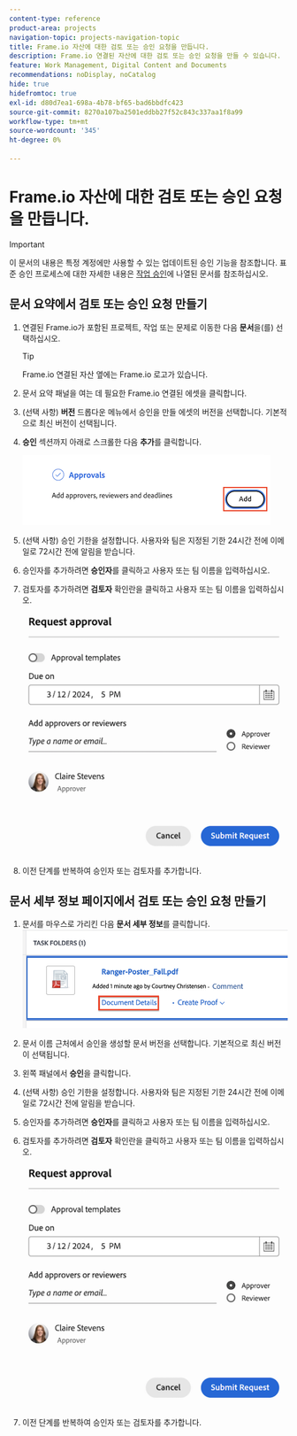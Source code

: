 ```yaml
---
content-type: reference
product-area: projects
navigation-topic: projects-navigation-topic
title: Frame.io 자산에 대한 검토 또는 승인 요청을 만듭니다.
description: Frame.io 연결된 자산에 대한 검토 또는 승인 요청을 만들 수 있습니다.
feature: Work Management, Digital Content and Documents
recommendations: noDisplay, noCatalog
hide: true
hidefromtoc: true
exl-id: d80d7ea1-698a-4b78-bf65-bad6bbdfc423
source-git-commit: 8270a107ba2501eddbb27f52c843c337aa1f8a99
workflow-type: tm+mt
source-wordcount: '345'
ht-degree: 0%

---
```


# Frame.io 자산에 대한 검토 또는 승인 요청을 만듭니다.

>[!IMPORTANT]
>
>이 문서의 내용은 특정 계정에만 사용할 수 있는 업데이트된 승인 기능을 참조합니다. 표준 승인 프로세스에 대한 자세한 내용은 [작업 승인](/help/quicksilver/review-and-approve-work/manage-approvals/manage-approvals.md)에 나열된 문서를 참조하십시오.

<!--
## Access requirements

You must have the following access to perform the steps in this article:

<table style="table-layout:auto"> 
 <col> 
 <col> 
 <tbody> 
  <tr> 
   <td role="rowheader">Adobe Workfront plan*</td> 
   <td> <p>Any</p> </td> 
  </tr> 
  <tr> 
   <td role="rowheader">Adobe Workfront license*</td>  
   <td> <p>Review or higher</p> </td> 
  </tr> 
  <tr> 
   <td role="rowheader">Access level configurations*</td> 
   <td> <p>View or higher access to Projects, Tasks, Issues, Templates, Portfolios, Programs, Reports, Dashboards, and Calendars, Documents</p> <p>Note: If you still don't have access, ask your Workfront administrator if they set additional restrictions in your access level. For information on how a Workfront administrator can modify your access level, see <a href="/help/quicksilver/administration-and-setup/add-users/configure-and-grant-access/create-modify-access-levels.md" class="MCXref xref">Create or modify custom access levels</a>.</p> </td> 
  </tr>
  <tr> 
   <td role="rowheader">Object permissions</td> 
   <td> <p>Manage access to the object associated with the request access or approval </p> <p>For information on requesting additional access, see <a href="/help/quicksilver/workfront-basics/grant-and-request-access-to-objects/request-access.md" class="MCXref xref">Request access to objects </a>.</p> </td> 
  </tr> 
 </tbody> 
</table>

&#42;To find out what plan, license type, or access you have, contact your Workfront administrator.
-->

## 문서 요약에서 검토 또는 승인 요청 만들기

1. 연결된 Frame.io가 포함된 프로젝트, 작업 또는 문제로 이동한 다음 **문서**&#x200B;을(를) 선택하십시오.

   >[!TIP]
   >
   >Frame.io 연결된 자산 옆에는 Frame.io 로고가 있습니다.

1. 문서 요약 패널을 여는 데 필요한 Frame.io 연결된 에셋을 클릭합니다.

1. (선택 사항) **버전** 드롭다운 메뉴에서 승인을 만들 에셋의 버전을 선택합니다. 기본적으로 최신 버전이 선택됩니다.

1. **승인** 섹션까지 아래로 스크롤한 다음 **추가**&#x200B;를 클릭합니다.

   ![문서 요약에 승인자 추가](assets/doc-summary-add-approvers.png)

1. (선택 사항) 승인 기한을 설정합니다. 사용자와 팀은 지정된 기한 24시간 전에 이메일로 72시간 전에 알림을 받습니다.

1. 승인자를 추가하려면 **승인자**&#x200B;를 클릭하고 사용자 또는 팀 이름을 입력하십시오.

1. 검토자를 추가하려면 **검토자** 확인란을 클릭하고 사용자 또는 팀 이름을 입력하십시오.

   ![승인자 및 기한 추가](assets/add-approver-and-deadline.png)

1. 이전 단계를 반복하여 승인자 또는 검토자를 추가합니다.

## 문서 세부 정보 페이지에서 검토 또는 승인 요청 만들기

1. 문서를 마우스로 가리킨 다음 **문서 세부 정보**를 클릭합니다.
   ![문서 세부 정보](assets/doc-details.png)

1. 문서 이름 근처에서 승인을 생성할 문서 버전을 선택합니다. 기본적으로 최신 버전이 선택됩니다.

1. 왼쪽 패널에서 **승인**&#x200B;을 클릭합니다.

1. (선택 사항) 승인 기한을 설정합니다. 사용자와 팀은 지정된 기한 24시간 전에 이메일로 72시간 전에 알림을 받습니다.

1. 승인자를 추가하려면 **승인자**&#x200B;를 클릭하고 사용자 또는 팀 이름을 입력하십시오.

1. 검토자를 추가하려면 **검토자** 확인란을 클릭하고 사용자 또는 팀 이름을 입력하십시오.

   ![승인자 및 기한 추가](assets/add-approver-and-deadline.png)

1. 이전 단계를 반복하여 승인자 또는 검토자를 추가합니다.



<!--
## Resubmit an approval on a new version

Document approval decisions are not automatically reset when you upload a new version. For example, if your document is approved with changes, the decision will show "changes" as the decision, even if you upload a new version with the specified changes. You can clear the decision on a new version if you manually resubmit the approval.

1. Go to the project, task, or issue that contains the document, then select **Documents**.
1. Find the document you need.

1. Scroll down to the **Approvals** section in the Summary, click the More icon, then click Resubmit.

   ![Resubmit approval](assets/nwe-resubmit-approval-350x149.png)
-->
